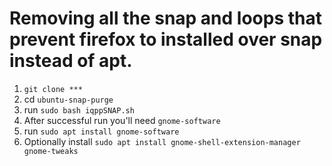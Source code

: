 # Removing all the snap and loops that prevent firefox to installed over snap instead of apt.


1. `git clone ***`
2. cd `ubuntu-snap-purge`
3. run `sudo bash iqppSNAP.sh`
4. After successful run you'll need `gnome-software`
5. run `sudo apt install gnome-software`
6. Optionally install `sudo apt install gnome-shell-extension-manager gnome-tweaks`

